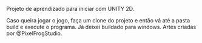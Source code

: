Projeto de aprendizado para iniciar com UNITY 2D.

Caso queira jogar o jogo, faça um clone do projeto e então vá até a pasta build e execute o programa. Já deixei buildado para windows.
Artes criadas por @PixelFrogStudio.
